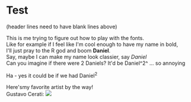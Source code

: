 # Test
(header lines need to have blank lines above)

This is me trying to figure out how to play with the fonts.  
Like for example if I feel like I'm cool enough to have my name in bold,  
I'll just pray to the R god and boom **Daniel**.  
Say, maybe I can make my name look classier, say *Daniel*  
Can you imagine if there were 2 Daniels? It'd be Daniel^2^ ... so annoying  

Ha - yes it could be if we had Daniel<sup>2</sup>

Here'smy favorite artist by the way!  
Gustavo Cerati: ![](/Users/Daniel/Desktop/gustavo_cerati.jpg)  
